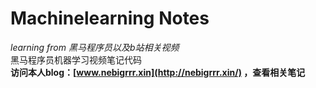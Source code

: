 # Machinelearning Notes
*learning from 黑马程序员以及b站相关视频*\
黑马程序员机器学习视频笔记代码\
**访问本人blog：[www.nebigrrr.xin](http://nebigrrr.xin/) ，查看相关笔记**
